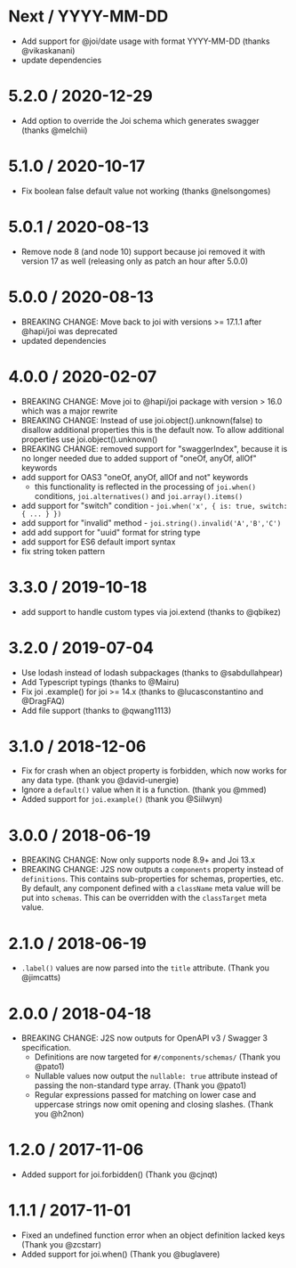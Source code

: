 Next / YYYY-MM-DD
=================

  * Add support for @joi/date usage with format YYYY-MM-DD (thanks @vikaskanani)
  * update dependencies

5.2.0 / 2020-12-29
==================

  * Add option to override the Joi schema which generates swagger (thanks @melchii)

5.1.0 / 2020-10-17
==================

  * Fix boolean false default value not working (thanks @nelsongomes)

5.0.1 / 2020-08-13
==================

  * Remove node 8 (and node 10) support because joi removed it with version 17 as well
    (releasing only as patch an hour after 5.0.0)

5.0.0 / 2020-08-13
==================

  * BREAKING CHANGE: Move back to joi with versions >= 17.1.1 after @hapi/joi was deprecated
  * updated dependencies

4.0.0 / 2020-02-07
==================

  * BREAKING CHANGE: Move joi to @hapi/joi package with version > 16.0 which was a major rewrite
  * BREAKING CHANGE: Instead of use joi.object().unknown(false) to disallow additional properties
      this is the default now. To allow additional properties use joi.object().unknown()
  * BREAKING CHANGE: removed support for "swaggerIndex", because it is no longer needed due to added support of "oneOf, anyOf, allOf" keywords
  * add support for OAS3 "oneOf, anyOf, allOf and not" keywords
    - this functionality is reflected in the processing of `joi.when()` conditions, `joi.alternatives()` and `joi.array().items()`
  * add support for "switch" condition - `joi.when('x', { is: true, switch: { ... } })`
  * add support for "invalid" method - `joi.string().invalid('A','B','C')`
  * add add support for "uuid" format for string type
  * add support for ES6 default import syntax
  * fix string token pattern

3.3.0 / 2019-10-18
==================

  * add support to handle custom types via joi.extend (thanks to @qbikez)

3.2.0 / 2019-07-04
==================

  * Use lodash instead of lodash subpackages (thanks to @sabdullahpear)
  * Add Typescript typings (thanks to @Mairu)
  * Fix joi .example() for joi >= 14.x (thanks to @lucasconstantino and @DragFAQ)
  * Add file support (thanks to @qwang1113)

3.1.0 / 2018-12-06
==================

  * Fix for crash when an object property is forbidden, which now works for any data type. (thank you @david-unergie)
  * Ignore a `default()` value when it is a function. (thank you @mmed)
  * Added support for `joi.example()` (thank you @Siilwyn)

3.0.0 / 2018-06-19
==================

  * BREAKING CHANGE: Now only supports node 8.9+ and Joi 13.x
  * BREAKING CHANGE: J2S now outputs a `components` property instead of `definitions`. This contains sub-properties for schemas, properties, etc. By default, any component defined with a `className` meta value will be put into `schemas`. This can be overridden with the `classTarget` meta value.

2.1.0 / 2018-06-19
==================

  * `.label()` values are now parsed into the `title` attribute. (Thank you @jimcatts)

2.0.0 / 2018-04-18
==================

  * BREAKING CHANGE: J2S now outputs for OpenAPI v3 / Swagger 3 specification.
    * Definitions are now targeted for `#/components/schemas/` (Thank you @pato1)
    * Nullable values now output the `nullable: true` attribute instead of passing the non-standard type array. (Thank you @pato1)
    * Regular expressions passed for matching on lower case and uppercase strings now omit opening and closing slashes. (Thank you @h2non)

1.2.0 / 2017-11-06
==================

  * Added support for joi.forbidden() (Thank you @cjnqt)


1.1.1 / 2017-11-01
==================

  * Fixed an undefined function error when an object definition lacked keys (Thank you @zcstarr)
  * Added support for joi.when() (Thank you @buglavere)
